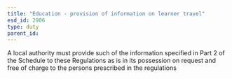 ```yaml
---
title: "Education - provision of information on learner travel"
esd_id: 2906
type: duty
parent_id:  
---
```


A local authority must provide such of the information specified in Part 2 of the Schedule to these Regulations as is in its possession on request and free of charge to the persons prescribed in the regulations

